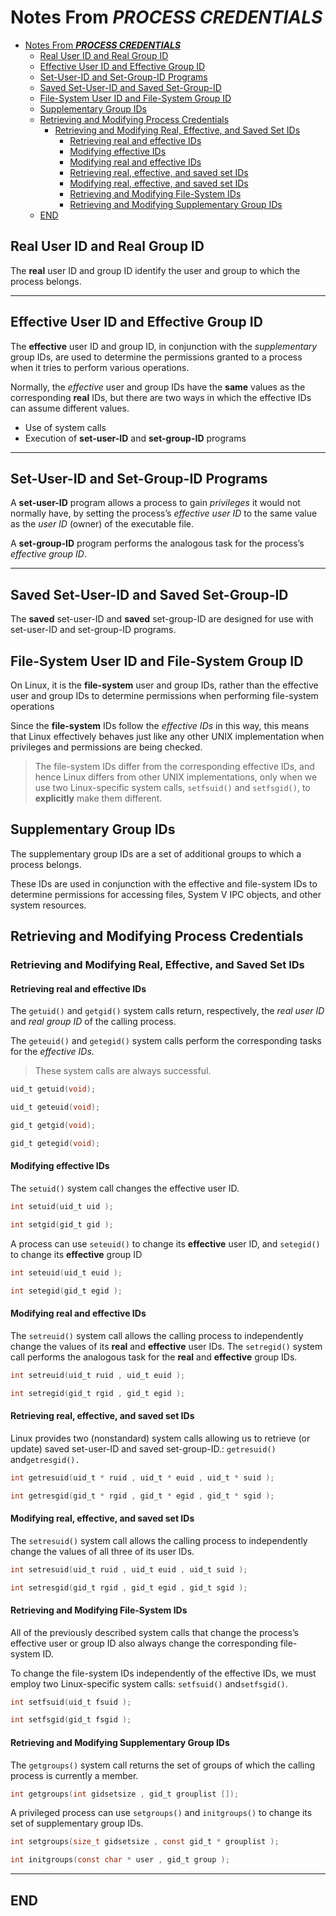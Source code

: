 # Notes From ***PROCESS CREDENTIALS***

- [Notes From ***PROCESS CREDENTIALS***](#notes-from-process-credentials)
  - [Real User ID and Real Group ID](#real-user-id-and-real-group-id)
  - [Effective User ID and Effective Group ID](#effective-user-id-and-effective-group-id)
  - [Set-User-ID and Set-Group-ID Programs](#set-user-id-and-set-group-id-programs)
  - [Saved Set-User-ID and Saved Set-Group-ID](#saved-set-user-id-and-saved-set-group-id)
  - [File-System User ID and File-System Group ID](#file-system-user-id-and-file-system-group-id)
  - [Supplementary Group IDs](#supplementary-group-ids)
  - [Retrieving and Modifying Process Credentials](#retrieving-and-modifying-process-credentials)
    - [Retrieving and Modifying Real, Effective, and Saved Set IDs](#retrieving-and-modifying-real-effective-and-saved-set-ids)
      - [Retrieving real and effective IDs](#retrieving-real-and-effective-ids)
      - [Modifying effective IDs](#modifying-effective-ids)
      - [Modifying real and effective IDs](#modifying-real-and-effective-ids)
      - [Retrieving real, effective, and saved set IDs](#retrieving-real-effective-and-saved-set-ids)
      - [Modifying real, effective, and saved set IDs](#modifying-real-effective-and-saved-set-ids)
      - [Retrieving and Modifying File-System IDs](#retrieving-and-modifying-file-system-ids)
      - [Retrieving and Modifying Supplementary Group IDs](#retrieving-and-modifying-supplementary-group-ids)
  - [END](#end)

## Real User ID and Real Group ID

The **real** user ID and group ID identify the user and group to which the process belongs.

---

## Effective User ID and Effective Group ID

The **effective** user ID and group ID, in conjunction with the *supplementary* group IDs, are used to determine the permissions granted to a process when it tries to perform various operations.

Normally, the *effective* user and group IDs have the **same** values as the corresponding **real** IDs, but there are two ways in which the effective IDs can assume different values.

- Use of system calls
- Execution of **set-user-ID** and **set-group-ID** programs

---

## Set-User-ID and Set-Group-ID Programs

A **set-user-ID** program allows a process to gain *privileges* it would not normally have, by setting the process’s *effective user ID* to the same value as the *user ID* (owner) of the executable file.

A **set-group-ID** program performs the analogous task for the process’s *effective group ID*.

---

## Saved Set-User-ID and Saved Set-Group-ID

The **saved** set-user-ID and **saved** set-group-ID are designed for use with set-user-ID and set-group-ID programs.

## File-System User ID and File-System Group ID

On Linux, it is the **file-system** user and group IDs, rather than the effective user and group IDs to determine permissions when performing file-system operations

Since the **file-system** IDs follow the *effective IDs* in this way, this means that Linux effectively behaves just like any other UNIX implementation when privileges and permissions are being checked.

> The file-system IDs differ from the corresponding effective IDs, and hence Linux differs from other UNIX implementations, only when we use two Linux-specific system calls, `setfsuid()` and `setfsgid()`, to **explicitly** make them different.

## Supplementary Group IDs

The supplementary group IDs are a set of additional groups to which a process
belongs.

These IDs are used in conjunction with the effective and file-system IDs to determine permissions for accessing files, System V IPC objects, and other system resources.

## Retrieving and Modifying Process Credentials

### Retrieving and Modifying Real, Effective, and Saved Set IDs

#### Retrieving real and effective IDs

The `getuid()` and `getgid()` system calls return, respectively, the *real user ID* and *real group ID* of the calling process.

The `geteuid()` and `getegid()` system calls perform the corresponding tasks for the *effective IDs*.

> These system calls are always successful.

```c
uid_t getuid(void);

uid_t geteuid(void);

gid_t getgid(void);

gid_t getegid(void);
```

#### Modifying effective IDs

The `setuid()` system call changes the effective user ID.

```c
int setuid(uid_t uid );

int setgid(gid_t gid );
```

A process can use `seteuid()` to change its **effective** user ID, and `setegid()` to change its **effective** group ID

```c
int seteuid(uid_t euid );

int setegid(gid_t egid );
```

#### Modifying real and effective IDs

The `setreuid()` system call allows the calling process to independently change the values of its **real** and **effective** user IDs. The `setregid()` system call performs the analogous task for the **real** and **effective** group IDs.

```c
int setreuid(uid_t ruid , uid_t euid );

int setregid(gid_t rgid , gid_t egid );
```

#### Retrieving real, effective, and saved set IDs

Linux provides two (nonstandard) system calls allowing us to retrieve (or update) saved set-user-ID and saved set-group-ID.: `getresuid()` and`getresgid().`

```c
int getresuid(uid_t * ruid , uid_t * euid , uid_t * suid );

int getresgid(gid_t * rgid , gid_t * egid , gid_t * sgid );
```

#### Modifying real, effective, and saved set IDs

The `setresuid()` system call allows the calling process to independently change the values of all three of its user IDs.

```c
int setresuid(uid_t ruid , uid_t euid , uid_t suid );

int setresgid(gid_t rgid , gid_t egid , gid_t sgid );
```

#### Retrieving and Modifying File-System IDs

All of the previously described system calls that change the process’s effective user or group ID also always change the corresponding file-system ID.

To change the file-system IDs independently of the effective IDs, we must employ two Linux-specific system calls: `setfsuid()` and`setfsgid()`.

  ```c
int setfsuid(uid_t fsuid );

int setfsgid(gid_t fsgid );
```

#### Retrieving and Modifying Supplementary Group IDs

The `getgroups()` system call returns the set of groups of which the calling process is currently a member.

```c
int getgroups(int gidsetsize , gid_t grouplist []);
```

A privileged process can use `setgroups()` and `initgroups()` to change its set of supplementary group IDs.

```c
int setgroups(size_t gidsetsize , const gid_t * grouplist );

int initgroups(const char * user , gid_t group );
```

---

## END